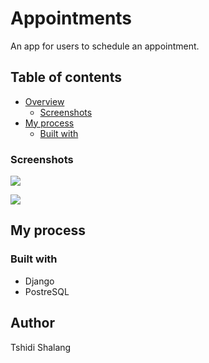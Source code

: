 # Appointments

An app for users to schedule an appointment.

## Table of contents

- [Overview](#overview)
  - [Screenshots](#screenshot)
- [My process](#my-process)
  - [Built with](#built-with)

### Screenshots

<p float="left">
  <img src="Images/Appointments="500 />  
</p>

<p float="left">
  <img src="Images/AddAppointment="500 
</p>

## My process

### Built with

- Django
- PostreSQL

## Author

Tshidi Shalang


